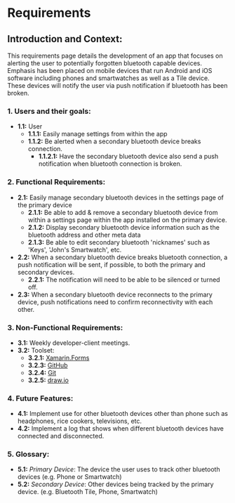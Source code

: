 # Requirements

## Introduction and Context:

This requirements page details the development of an app that focuses on alerting the user to potentially forgotten bluetooth capable devices.  Emphasis has been placed on mobile devices that run Android and iOS software including phones and smartwatches as well as a Tile device.  These devices will notify the user via push notification if bluetooth has been broken.  

### 1. Users and their goals:
- **1.1:** User
    - **1.1.1:** Easily manage settings from within the app
    - **1.1.2:** Be alerted when a secondary bluetooth device breaks connection.
        - **1.1.2.1:** Have the secondary bluetooth device also send a push notification when bluetooth connection is broken.

### 2. Functional Requirements:
- **2.1:** Easily manage secondary bluetooth devices in the settings page of the primary device
    - **2.1.1:** Be able to add & remove a secondary bluetooth device from within a settings page within the app installed on the primary device.
    - **2.1.2:** Display secondary bluetooth device information such as the bluetooth address and other meta data
    - **2.1.3:** Be able to edit secondary bluetooth 'nicknames' such as 'Keys', 'John's Smartwatch', etc.
- **2.2:** When a secondary bluetooth device breaks bluetooth connection, a push notification will be sent, if possible, to both the primary and secondary devices.
     - **2.2.1:** The notification will need to be able to be silenced or turned off.
- **2.3:** When a secondary bluetooth device reconnects to the primary device, push notifications need to confirm reconnectivity with each other.

### 3. Non-Functional Requirements:
- **3.1:** Weekly developer-client meetings.
- **3.2:** Toolset:
    - **3.2.1:** [Xamarin.Forms  ](https://dotnet.microsoft.com/apps/xamarin/xamarin-forms)
    - **3.2.3:** [GitHub](https://github.com/Septimis)
    - **3.2.4:** [Git](https://git-scm.com/)
    - **3.2.5:** [draw.io](https://app.diagrams.net/)

### 4. Future Features:
- **4.1:** Implement use for other bluetooth devices other than phone such as headphones, rice cookers, televisions, etc.
- **4.2:** Implement a log that shows when different bluetooth devices have connected and disconnected.

### 5. Glossary:
- **5.1:** *Primary Device*: The device the user uses to track other bluetooth devices (e.g. Phone or Smartwatch)
- **5.2:** *Secondary Device*: Other devices being tracked by the primary device. (e.g. Bluetooth Tile, Phone, Smartwatch)